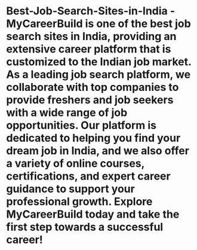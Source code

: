# Best-Job-Search-Sites-in-India - MyCareerBuild is one of the best job search sites in India, providing an extensive career platform that is customized to the Indian job market. As a leading job search platform, we collaborate with top companies to provide freshers and job seekers with a wide range of job opportunities. Our platform is dedicated to helping you find your dream job in India, and we also offer a variety of online courses, certifications, and expert career guidance to support your professional growth. Explore MyCareerBuild today and take the first step towards a successful career! 

